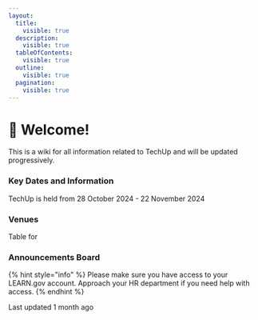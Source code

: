 ```yaml
---
layout:
  title:
    visible: true
  description:
    visible: true
  tableOfContents:
    visible: true
  outline:
    visible: true
  pagination:
    visible: true
---
```


# 👋 Welcome!

This is a wiki for all information related to TechUp and will be updated progressively.

### Key Dates and Information

TechUp is held from 28 October 2024 - 22 November 2024

### Venues

Table for

### Announcements Board <a href="#announcements-board" id="announcements-board"></a>

{% hint style="info" %}
Please make sure you have access to your LEARN.gov account. Approach your HR department if you need help with access.
{% endhint %}

Last updated 1 month ago
